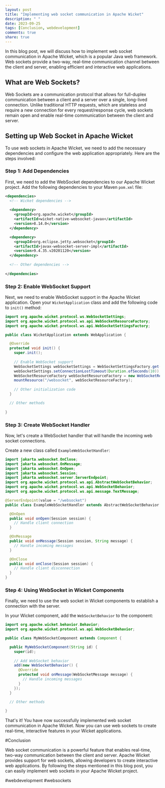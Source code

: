 ```yaml
---
layout: post
title: "Implementing web socket communication in Apache Wicket"
description: " "
date: 2023-09-25
tags: [Conclusion, webdevelopment]
comments: true
share: true
---
```


In this blog post, we will discuss how to implement web socket communication in Apache Wicket, which is a popular Java web framework. Web sockets provide a two-way, real-time communication channel between the client and server, enabling efficient and interactive web applications.

## What are Web Sockets?

Web Sockets are a communication protocol that allows for full-duplex communication between a client and a server over a single, long-lived connection. Unlike traditional HTTP requests, which are stateless and require a new connection for every request/response cycle, web sockets remain open and enable real-time communication between the client and server.

## Setting up Web Socket in Apache Wicket

To use web sockets in Apache Wicket, we need to add the necessary dependencies and configure the web application appropriately. Here are the steps involved:

### Step 1: Add Dependencies

First, we need to add the WebSocket dependencies to our Apache Wicket project. Add the following dependencies to your Maven `pom.xml` file:

```xml
<dependencies>
  <!-- Wicket dependencies -->
  
  <dependency>
    <groupId>org.apache.wicket</groupId>
    <artifactId>wicket-native-websocket-javax</artifactId>
    <version>8.14.0</version>
  </dependency>

  <dependency>
    <groupId>org.eclipse.jetty.websocket</groupId>
    <artifactId>javax-websocket-server-impl</artifactId>
    <version>9.4.35.v20201120</version>
  </dependency>
  
  <!-- Other dependencies -->
  
</dependencies>
```

### Step 2: Enable WebSocket Support

Next, we need to enable WebSocket support in the Apache Wicket application. Open your `WicketApplication` class and add the following code to `init()` method:

```java
import org.apache.wicket.protocol.ws.WebSocketSettings;
import org.apache.wicket.protocol.ws.api.WebSocketResourceFactory;
import org.apache.wicket.protocol.ws.api.WebSocketSettingsFactory;

public class WicketApplication extends WebApplication {

  @Override
  protected void init() {
    super.init();
    
    // Enable WebSocket support
    WebSocketSettings webSocketSettings = WebSocketSettingsFactory.get(this);
    webSocketSettings.setConnectionLostTimeout(Duration.ofSeconds(10));
    WebSocketResourceFactory webSocketResourceFactory = new WebSocketResourceFactory();
    mountResource("/websocket", webSocketResourceFactory);
    
    // Other initialization code
  }

  // Other methods
  
}
```

### Step 3: Create WebSocket Handler

Now, let's create a WebSocket handler that will handle the incoming web socket connections.

Create a new class called `ExampleWebSocketHandler`:

```java
import jakarta.websocket.OnClose;
import jakarta.websocket.OnMessage;
import jakarta.websocket.OnOpen;
import jakarta.websocket.Session;
import jakarta.websocket.server.ServerEndpoint;
import org.apache.wicket.protocol.ws.api.AbstractWebSocketBehavior;
import org.apache.wicket.protocol.ws.api.WebSocketBehavior;
import org.apache.wicket.protocol.ws.api.message.TextMessage;

@ServerEndpoint(value = "/websocket")
public class ExampleWebSocketHandler extends AbstractWebSocketBehavior {

  @OnOpen
  public void onOpen(Session session) {
    // Handle client connection
  }

  @OnMessage
  public void onMessage(Session session, String message) {
    // Handle incoming messages
  }

  @OnClose
  public void onClose(Session session) {
    // Handle client disconnection
  }
}
```

### Step 4: Using WebSocket in Wicket Components

Finally, we need to use the web socket in Wicket components to establish a connection with the server.

In your Wicket component, add the `WebSocketBehavior` to the component:

```java
import org.apache.wicket.behavior.Behavior;
import org.apache.wicket.protocol.ws.api.WebSocketBehavior;

public class MyWebSocketComponent extends Component {

  public MyWebSocketComponent(String id) {
    super(id);
    
    // Add WebSocket behavior
    add(new WebSocketBehavior() {
      @Override
      protected void onMessage(WebSocketMessage message) {
        // Handle incoming messages
      }
    });
  }

  // Other methods
  
}
```

That's it! You have now successfully implemented web socket communication in Apache Wicket. Now you can use web sockets to create real-time, interactive features in your Wicket applications.

#Conclusion

Web socket communication is a powerful feature that enables real-time, two-way communication between the client and server. Apache Wicket provides support for web sockets, allowing developers to create interactive web applications. By following the steps mentioned in this blog post, you can easily implement web sockets in your Apache Wicket project.

#webdevelopment #websockets